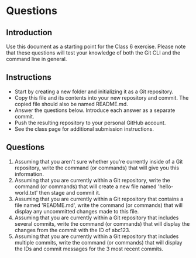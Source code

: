 # Questions
## Introduction
Use this document as a starting point for the Class 6 exercise. Please note that these questions will test your knowledge of both the Git CLI and the command line in general.

## Instructions
- Start by creating a new folder and initializing it as a Git repository.
- Copy this file and its contents into your new repository and commit. The copied file should also be named README.md.
- Answer the questions below. Introduce each answer as a separate commit.
- Push the resulting repository to your personal GitHub account.
- See the class page for additional submission instructions.

## Questions
1. Assuming that you aren't sure whether you're currently inside of a Git repository, write the command (or commands) that will give you this information.
2. Assuming that you are currently within a Git repository, write the command (or commands) that will create a new file named 'hello-world.txt' then stage and commit it.
3. Assuming that you are currently within a Git repository that contains a file named 'README.md', write the command (or commands) that will display any uncommitted changes made to this file.
4. Assuming that you are currently within a Git repository that includes several commits, write the command (or commands) that will display the changes from the commit with the ID of abc123.
5. Assuming that you are currently within a Git repository that includes multiple commits, write the command (or commands) that will display the IDs and commit messages for the 3 most recent commits.